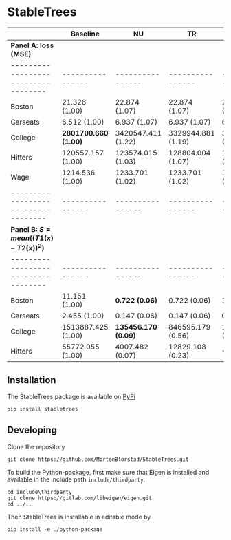 # StableTrees

|                                   | Baseline        | NU             | TR             | SL             | ABU            | BABU          |
|-----------------------------------|----------------|----------------|----------------|----------------|----------------|---------------|
| **Panel A: loss (MSE)**           |                |                |                |                |                |               |
|-----------------------------------|----------------|----------------|----------------|----------------|----------------|---------------|
| Boston                            | 21.326 (1.00)   | 22.874 (1.07)  | 22.874 (1.07)  | 21.879 (1.03)  | 20.975 (0.98)  | **18.813 (0.88)** |
| Carseats                          | 6.512 (1.00)    | 6.937 (1.07)   | 6.937 (1.07)   | 6.823 (1.05)   | **6.507 (1.00)** | 6.531 (1.00)  |
| College                           | **2801700.660 (1.00)** | 3420547.411 (1.22) | 3329944.881 (1.19) | 3192454.561 (1.14) | 2918508.528 (1.04) | 2886392.353 (1.03) |
| Hitters                           | 120557.157 (1.00) | 123574.015 (1.03) | 128804.004 (1.07) | 122364.386 (1.01) | 116871.759 (0.97) | **113851.957 (0.94)** |
| Wage                              | 1214.536 (1.00) | 1233.701 (1.02) | 1233.701 (1.02) | 1232.200 (1.01) | **1211.076 (1.00)** | 1216.604 (1.00) |
|-----------------------------------|----------------|----------------|----------------|----------------|----------------|---------------|
| **Panel B: $S = mean((T1(x)-T2(x))^2)$** |            |                |                |                |                |               |
|-----------------------------------|----------------|----------------|----------------|----------------|----------------|---------------|
| Boston                            | 11.151 (1.00)   | **0.722 (0.06)** | 0.722 (0.06)   | 1.224 (0.11)   | 10.135 (0.91)  | 6.873 (0.62)  |
| Carseats                          | 2.455 (1.00)    | 0.147 (0.06)   | 0.147 (0.06)   | **0.084 (0.03)** | 1.967 (0.80)   | 0.749 (0.31)  |
| College                           | 1513887.425 (1.00) | **135456.170 (0.09)** | 846595.179 (0.56) | 161846.572 (0.11) | 1391364.344 (0.92) | 930181.108 (0.61) |
| Hitters                           | 55772.055 (1.00) | 4007.482 (0.07) | 12829.108 (0.23) | **226




## Installation

The StableTrees package is available on [PyPi](https://pypi.org/project/stabletrees/)

```
pip install stabletrees
```

## Developing
Clone the repository
```git
git clone https://github.com/MortenBlorstad/StableTrees.git
```

To build the Python-package, first make sure that Eigen is installed and available in the include path `include/thirdparty`.

```
cd include\thirdparty
git clone https://gitlab.com/libeigen/eigen.git
cd ../..
```
Then StableTrees is installable in editable mode by
```
pip install -e ./python-package
```
